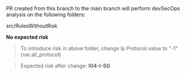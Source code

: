 PR created from this branch to the main branch will perform devSecOps analysis on the following folders:

src/RulesWithoutRisk

**No expected risk**

>To introduce risk in above folder, change Ip Protocol value to "-1"(var.all_protocol)

>Expected risk after change: **I04-I-SG**